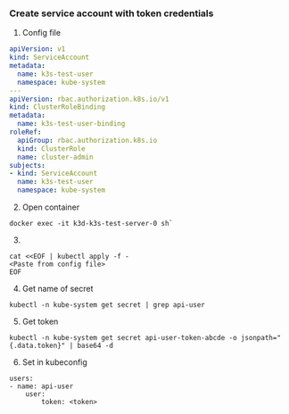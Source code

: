 
### Create service account with token credentials
1. Config file
```yaml
apiVersion: v1
kind: ServiceAccount
metadata:
  name: k3s-test-user
  namespace: kube-system
---
apiVersion: rbac.authorization.k8s.io/v1
kind: ClusterRoleBinding
metadata:
  name: k3s-test-user-binding
roleRef:
  apiGroup: rbac.authorization.k8s.io
  kind: ClusterRole
  name: cluster-admin
subjects:
- kind: ServiceAccount
  name: k3s-test-user
  namespace: kube-system
```

2. Open container
```
docker exec -it k3d-k3s-test-server-0 sh`
```

3. 
```
cat <<EOF | kubectl apply -f -
<Paste from config file>
EOF
```

4. Get name of secret
```
kubectl -n kube-system get secret | grep api-user
```

5. Get token
```
kubectl -n kube-system get secret api-user-token-abcde -o jsonpath="{.data.token}" | base64 -d
```

6. Set in kubeconfig 
```
users:
- name: api-user
	user:
		token: <token>
```